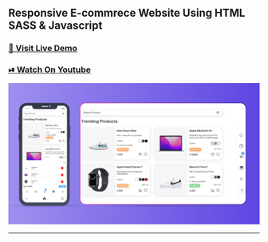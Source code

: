 ## Responsive E-commrece Website Using HTML SASS & Javascript

### [🔗 Visit Live Demo](https://ecommerce-cods.netlify.app/)

### [⏯ Watch On Youtube](https://youtu.be/pp1TFz7z_1k)


![thumbnail](thumbnail.png)

----------